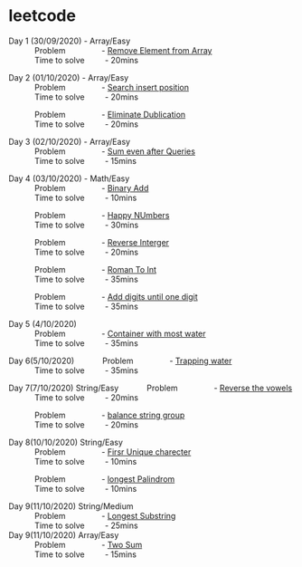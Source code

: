 # leetcode

Day 1 (30/09/2020) - Array/Easy <br/>
&emsp;&emsp;&emsp;   Problem &emsp;&emsp;&emsp;&emsp; - [Remove Element from Array](https://github.com/pavi-ninjaac/leetcode/blob/master/Array/Easy/RemoveElement.py) <br/>
&emsp;&emsp;&emsp;   Time to solve &emsp;&emsp; - 20mins <br/>

Day 2 (01/10/2020) - Array/Easy <br/>
&emsp;&emsp;&emsp;   Problem &emsp;&emsp;&emsp;&emsp; - [Search insert position](https://github.com/pavi-ninjaac/leetcode/blob/master/Array/Easy/Search_insert_position.py) <br/>
&emsp;&emsp;&emsp;   Time to solve &emsp;&emsp; - 20mins <br/>


&emsp;&emsp;&emsp;   Problem &emsp;&emsp;&emsp;&emsp; - [Eliminate Dublication](https://github.com/pavi-ninjaac/leetcode/blob/master/Array/Easy/EliminateDublicate.py) <br/>
&emsp;&emsp;&emsp;   Time to solve &emsp;&emsp; - 20mins <br/>

Day 3 (02/10/2020) - Array/Easy <br/>
&emsp;&emsp;&emsp;   Problem &emsp;&emsp;&emsp;&emsp; - [Sum even after Queries](https://github.com/pavi-ninjaac/leetcode/blob/master/Array/Easy/Sum_even_after_queries.py) <br/>
&emsp;&emsp;&emsp;   Time to solve &emsp;&emsp; - 15mins <br/>

Day 4 (03/10/2020) - Math/Easy <br/>
&emsp;&emsp;&emsp;   Problem &emsp;&emsp;&emsp;&emsp; - [Binary Add](https://github.com/pavi-ninjaac/leetcode/blob/master/Math/Easy/Binary_add.py) <br/>
&emsp;&emsp;&emsp;   Time to solve &emsp;&emsp; - 10mins <br/>

&emsp;&emsp;&emsp;   Problem &emsp;&emsp;&emsp;&emsp; - [Happy NUmbers](https://github.com/pavi-ninjaac/leetcode/blob/master/Math/Easy/Happy_numbers.py) <br/>
&emsp;&emsp;&emsp;   Time to solve &emsp;&emsp; - 30mins <br/>

&emsp;&emsp;&emsp;   Problem &emsp;&emsp;&emsp;&emsp; - [Reverse Interger](https://github.com/pavi-ninjaac/leetcode/blob/master/Math/Easy/Reverse_integer.py) <br/>
&emsp;&emsp;&emsp;   Time to solve &emsp;&emsp; - 20mins <br/>

&emsp;&emsp;&emsp;   Problem &emsp;&emsp;&emsp;&emsp; - [Roman To Int](https://github.com/pavi-ninjaac/leetcode/blob/master/Math/Easy/RomanToInt.py) <br/>
&emsp;&emsp;&emsp;   Time to solve &emsp;&emsp; - 35mins <br/>

&emsp;&emsp;&emsp;   Problem &emsp;&emsp;&emsp;&emsp; - [Add digits until one digit](https://github.com/pavi-ninjaac/leetcode/blob/master/Math/Easy/add_digits_until_oneDifit.py) <br/>
&emsp;&emsp;&emsp;   Time to solve &emsp;&emsp; - 35mins <br/>

Day 5 (4/10/2020)    
&emsp;&emsp;&emsp;   Problem &emsp;&emsp;&emsp;&emsp; - [Container with most water](https://github.com/pavi-ninjaac/leetcode/blob/master/Array/Medium/Container_water.py) <br/>
&emsp;&emsp;&emsp;   Time to solve &emsp;&emsp; - 35mins <br/>

Day 6(5/10/2020)
&emsp;&emsp;&emsp;   Problem &emsp;&emsp;&emsp;&emsp; - [Trapping water](https://github.com/pavi-ninjaac/leetcode/blob/master/Array/Medium/trapping_water.py) <br/>
&emsp;&emsp;&emsp;   Time to solve &emsp;&emsp; - 35mins <br/>

Day 7(7/10/2020)  String/Easy
&emsp;&emsp;&emsp;   Problem &emsp;&emsp;&emsp;&emsp; - [Reverse the vowels](https://github.com/pavi-ninjaac/leetcode/blob/master/String/Easy/ReverseVowels_inword.py) <br/>
&emsp;&emsp;&emsp;   Time to solve &emsp;&emsp; - 20mins <br/>

&emsp;&emsp;&emsp;   Problem &emsp;&emsp;&emsp;&emsp; - [balance string group](https://github.com/pavi-ninjaac/leetcode/blob/master/String/Easy/Split_string_balaced_By_LR.py) <br/>
&emsp;&emsp;&emsp;   Time to solve &emsp;&emsp; - 20mins <br/>

Day 8(10/10/2020)  String/Easy <br/>
&emsp;&emsp;&emsp;   Problem &emsp;&emsp;&emsp;&emsp; - [Firsr Unique charecter](https://github.com/pavi-ninjaac/leetcode/blob/master/String/Easy/firstUniqueString.py) <br/>
&emsp;&emsp;&emsp;   Time to solve &emsp;&emsp; - 10mins <br/>

&emsp;&emsp;&emsp;   Problem &emsp;&emsp;&emsp;&emsp; - [longest Palindrom](https://github.com/pavi-ninjaac/leetcode/blob/master/String/Easy/longestPalindrom.py) <br/>
&emsp;&emsp;&emsp;   Time to solve &emsp;&emsp; - 10mins <br/>

Day 9(11/10/2020)  String/Medium <br/>
&emsp;&emsp;&emsp;   Problem &emsp;&emsp;&emsp;&emsp; - [Longest Substring](https://github.com/pavi-ninjaac/leetcode/blob/master/String/Medium/longestSubstring.py) <br/>
&emsp;&emsp;&emsp;   Time to solve &emsp;&emsp; - 25mins <br/>
Day 9(11/10/2020)  Array/Easy <br/>
&emsp;&emsp;&emsp;   Problem &emsp;&emsp;&emsp;&emsp; - [Two Sum](https://github.com/pavi-ninjaac/leetcode/blob/master/Array/Easy/TwoSum.py) <br/>
&emsp;&emsp;&emsp;   Time to solve &emsp;&emsp; - 15mins <br/>
